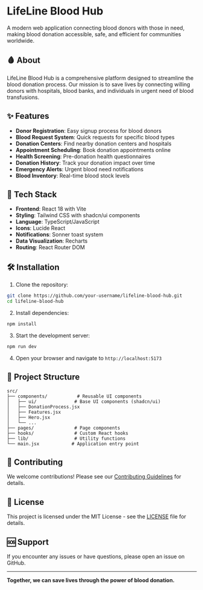 
# LifeLine Blood Hub

A modern web application connecting blood donors with those in need, making blood donation accessible, safe, and efficient for communities worldwide.

## 🩸 About

LifeLine Blood Hub is a comprehensive platform designed to streamline the blood donation process. Our mission is to save lives by connecting willing donors with hospitals, blood banks, and individuals in urgent need of blood transfusions.

## ✨ Features

- **Donor Registration**: Easy signup process for blood donors
- **Blood Request System**: Quick requests for specific blood types
- **Donation Centers**: Find nearby donation centers and hospitals
- **Appointment Scheduling**: Book donation appointments online
- **Health Screening**: Pre-donation health questionnaires
- **Donation History**: Track your donation impact over time
- **Emergency Alerts**: Urgent blood need notifications
- **Blood Inventory**: Real-time blood stock levels

## 🚀 Tech Stack

- **Frontend**: React 18 with Vite
- **Styling**: Tailwind CSS with shadcn/ui components
- **Language**: TypeScript/JavaScript
- **Icons**: Lucide React
- **Notifications**: Sonner toast system
- **Data Visualization**: Recharts
- **Routing**: React Router DOM

## 🛠️ Installation

1. Clone the repository:
```bash
git clone https://github.com/your-username/lifeline-blood-hub.git
cd lifeline-blood-hub
```

2. Install dependencies:
```bash
npm install
```

3. Start the development server:
```bash
npm run dev
```

4. Open your browser and navigate to `http://localhost:5173`

## 📁 Project Structure

```
src/
├── components/           # Reusable UI components
│   ├── ui/              # Base UI components (shadcn/ui)
│   ├── DonationProcess.jsx
│   ├── Features.jsx
│   ├── Hero.jsx
│   └── ...
├── pages/               # Page components
├── hooks/               # Custom React hooks
├── lib/                 # Utility functions
└── main.jsx            # Application entry point
```

## 🤝 Contributing

We welcome contributions! Please see our [Contributing Guidelines](CONTRIBUTING.md) for details.

## 📝 License

This project is licensed under the MIT License - see the [LICENSE](LICENSE) file for details.

## 🆘 Support

If you encounter any issues or have questions, please open an issue on GitHub.

---

**Together, we can save lives through the power of blood donation.**
